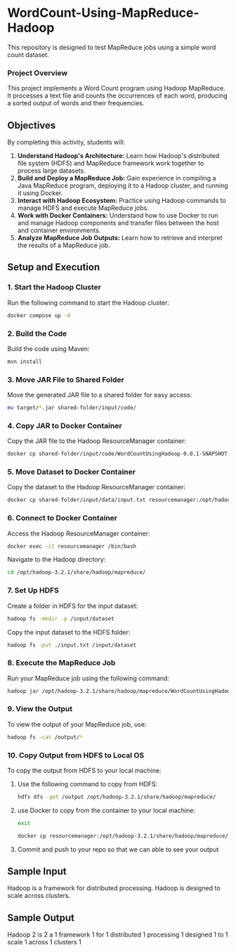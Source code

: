 
# WordCount-Using-MapReduce-Hadoop

This repository is designed to test MapReduce jobs using a simple word count dataset.

### Project Overview

This project implements a Word Count program using Hadoop MapReduce. It processes a text file and counts the occurrences of each word, producing a sorted output of words and their frequencies.

## Objectives

By completing this activity, students will:

1. **Understand Hadoop's Architecture:** Learn how Hadoop's distributed file system (HDFS) and MapReduce framework work together to process large datasets.
2. **Build and Deploy a MapReduce Job:** Gain experience in compiling a Java MapReduce program, deploying it to a Hadoop cluster, and running it using Docker.
3. **Interact with Hadoop Ecosystem:** Practice using Hadoop commands to manage HDFS and execute MapReduce jobs.
4. **Work with Docker Containers:** Understand how to use Docker to run and manage Hadoop components and transfer files between the host and container environments.
5. **Analyze MapReduce Job Outputs:** Learn how to retrieve and interpret the results of a MapReduce job.

## Setup and Execution

### 1. **Start the Hadoop Cluster**

Run the following command to start the Hadoop cluster:

```bash
docker compose up -d
```

### 2. **Build the Code**

Build the code using Maven:

```bash
mvn install
```

### 3. **Move JAR File to Shared Folder**

Move the generated JAR file to a shared folder for easy access:

```bash
mv target/*.jar shared-folder/input/code/
```

### 4. **Copy JAR to Docker Container**

Copy the JAR file to the Hadoop ResourceManager container:

```bash
docker cp shared-folder/input/code/WordCountUsingHadoop-0.0.1-SNAPSHOT.jar resourcemanager:/opt/hadoop-3.2.1/share/hadoop/mapreduce/
```

### 5. **Move Dataset to Docker Container**

Copy the dataset to the Hadoop ResourceManager container:

```bash
docker cp shared-folder/input/data/input.txt resourcemanager:/opt/hadoop-3.2.1/share/hadoop/mapreduce/
```

### 6. **Connect to Docker Container**

Access the Hadoop ResourceManager container:

```bash
docker exec -it resourcemanager /bin/bash
```

Navigate to the Hadoop directory:

```bash
cd /opt/hadoop-3.2.1/share/hadoop/mapreduce/
```

### 7. **Set Up HDFS**

Create a folder in HDFS for the input dataset:

```bash
hadoop fs -mkdir -p /input/dataset
```

Copy the input dataset to the HDFS folder:

```bash
hadoop fs -put ./input.txt /input/dataset
```

### 8. **Execute the MapReduce Job**

Run your MapReduce job using the following command:

```bash
hadoop jar /opt/hadoop-3.2.1/share/hadoop/mapreduce/WordCountUsingHadoop-0.0.1-SNAPSHOT.jar com.example.controller.Controller /input/dataset/input.txt /output
```

### 9. **View the Output**

To view the output of your MapReduce job, use:

```bash
hadoop fs -cat /output/*
```

### 10. **Copy Output from HDFS to Local OS**

To copy the output from HDFS to your local machine:

1. Use the following command to copy from HDFS:
    ```bash
    hdfs dfs -get /output /opt/hadoop-3.2.1/share/hadoop/mapreduce/
    ```

2. use Docker to copy from the container to your local machine:
   ```bash
   exit 
   ```
    ```bash
    docker cp resourcemanager:/opt/hadoop-3.2.1/share/hadoop/mapreduce/output/ shared-folder/output/
    ```
3. Commit and push to your repo so that we can able to see your output


## Sample Input 
Hadoop is a framework for distributed processing.
Hadoop is designed to scale across clusters.

## Sample Output
Hadoop 2
is 2
a 1
framework 1
for 1
distributed 1
processing 1
designed 1
to 1
scale 1
across 1
clusters 1




